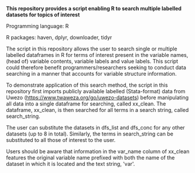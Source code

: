 **This repository provides a script enabling R to search multiple labelled datasets for topics of interest**

Programming language: R

R packages: haven, dplyr, downloader, tidyr

The script in this repository allows the user to search single or multiple labelled dataframes in R for terms of interest present in the variable names, (head of) variable contents, variable labels and value labels. This script could therefore benefit programmers/researchers seeking to conduct data searching in a manner that accounts for variable structure information. 

To demonstrate application of this search method, the script in this repository first imports publicly available labelled (Stata-format) data from Uwezo (https://www.twaweza.org/go/uwezo-datasets) before manipulating all data into a single dataframe for searching, called xx_clean. The dataframe, xx_clean, is then searched for all terms in a search string, called search_string.

The user can substitute the datasets in dfs_list and dfs_conc for any other datasets (up to 8 in total). Similarly, the terms in search_string can be substituted to all those of interest to the user.

Users should be aware that information in the var_name column of xx_clean features the original variable name prefixed with both the name of the dataset in which it is located and the text string, 'var'.
